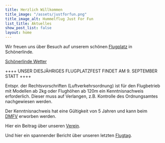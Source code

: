 ```yaml
---
title: Herzlich Willkommen
title_image: "/assets/justforfun.png"
title_image_alt: Hummelflug Just For Fun
list_title: Aktuelles
show_post_list: false
layout: home
---
```


Wir freuen uns über Besuch auf unserem schönen [Flugplatz](flying-field.html) in Schönerlinde.

<a class="weatherwidget-io" href="https://forecast7.com/de/52d6513d43/schonerlinde/" data-label_1="Schönerlinde" data-label_2="Wetter" data-days="5" data-font="Helvetica" data-textcolor="#eee" data-lowcolor="#87b0dd">Schönerlinde Wetter</a>

++++ UNSER DIESJÄHRIGES FLUGPLATZFEST FINDET AM 9. SEPTEMBER STATT ++++

Entspr. der  Rechtsvorschriften (Luftverkehrsordnung) ist für den
Flugbetrieb mit Modellen ab 2kg oder Flughöhen ab 120m ein
Kenntnisnachweis erforderlich. Dieser muss auf Verlangen, z.B. Kontrolle
des Ordnungsamtes nachgewiesen werden.

Der Kenntnisnachweis hat eine Gültigkeit von 5 Jahren und kann beim [DMFV](https://www.dmfv.aero) erworben werden.

Hier ein Beitrag über unseren [Verein](https://www.hauptstadt.tv/mediathek/36259/Modellflugclub_Berlin_e_V_Hummelflug_lange_Version.html).

Und hier ein spannender Bericht über unseren letzten [Flugtag](https://www.hauptstadt.tv/mediathek/36353/Fliegertag_2022.html).

<script>
!function(d,s,id){var js,fjs=d.getElementsByTagName(s)[0];if(!d.getElementById(id)){js=d.createElement(s);js.id=id;js.src='https://weatherwidget.io/js/widget.min.js';fjs.parentNode.insertBefore(js,fjs);}}(document,'script','weatherwidget-io-js');
</script>
